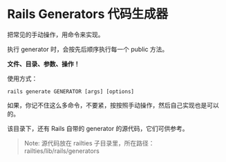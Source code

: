 # Rails Generators 代码生成器

把常见的手动操作，用命令来实现。

执行 generator 时，会按先后顺序执行每一个 public 方法。

**文件、目录、参数、操作！**

使用方式：

```
rails generate GENERATOR [args] [options]
```

如果，你记不住这么多命令，不要紧，按按照手动操作，然后自己实现也是可以的。

该目录下，还有 Rails 自带的 generator 的源代码，它们可供参考。

> Note: 源代码放在 railties 子目录里，所在路径：railties/lib/rails/generators



